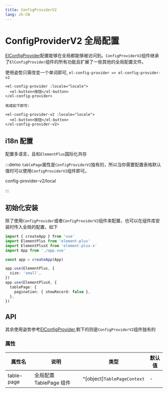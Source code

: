 ```yaml
---
title: ConfigProviderV2
lang: zh-CN
---
```


# ConfigProviderV2 全局配置

[ElConfigProvider](https://element-plus.org/zh-CN/component/config-provider.html)配置能够在全局都能够被访问到。`ConfigProviderV2`组件继承了`ElConfigProvider`组件的所有功能且扩展了一些其他的全局配置文件。

使用姿势只需改变一个单词即可, `el-config-provider => el-config-provider-v2`

```vue
<el-config-provider :locale="locale">
  <el-button>按钮</el-button>
</el-config-provider>

改成如下即可:

<el-config-provider-v2 :locale="locale">
  <el-button>按钮</el-button>
</el-config-provider-v2>
```

## i18n 配置

配置多语言，且和`ElementPlus`国际化共存

:::demo `tablePage`属性是`ConfigProviderV2`独有的，所以当你需要配置表格默认值时可以使用`ConfigProviderV2`组件即可。

config-provider-v2/local

:::

## 初始化安装

除了使用`ConfigProvider`或者`ConfigProviderV2`组件来配置，也可以在组件库安装时传入全局的配置，如下

```ts
import { createApp } from 'vue'
import ElementPlus from 'element-plus'
import ElementPlusX from 'element-plus-x'
import App from './app.vue'

const app = createApp(App)

app.use(ElementPlus, {
  size: 'small',
})
app.use(ElementPlusX, {
  tablePage: {
    pagination: { showRecord: false },
  },
})
```

## API

其余使用姿势参考[ElConfigProvider](https://element-plus.org/zh-CN/component/config-provider.html),剩下的则是`ConfigProviderV2`组件独有的

### 属性

| 属性名     | 说明                    | 类型                        | 默认值 |
| ---------- | ----------------------- | --------------------------- | ------ |
| table-page | 全局配置 TablePage 组件 | ^[object]`TablePageContext` | -      |
